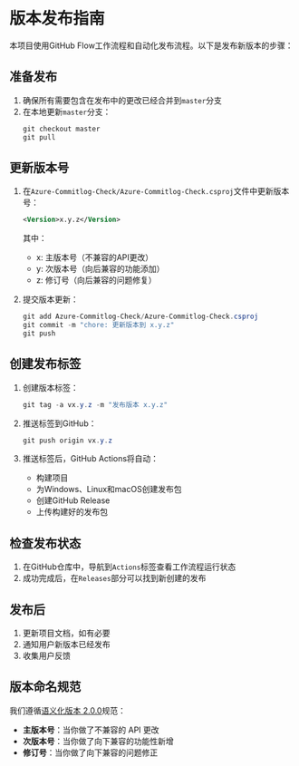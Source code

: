 # 版本发布指南

本项目使用GitHub Flow工作流程和自动化发布流程。以下是发布新版本的步骤：

## 准备发布

1. 确保所有需要包含在发布中的更改已经合并到`master`分支
2. 在本地更新`master`分支：
   ```powershell
   git checkout master
   git pull
   ```

## 更新版本号

1. 在`Azure-Commitlog-Check/Azure-Commitlog-Check.csproj`文件中更新版本号：
   ```xml
   <Version>x.y.z</Version>
   ```
   其中：
   - x: 主版本号（不兼容的API更改）
   - y: 次版本号（向后兼容的功能添加）
   - z: 修订号（向后兼容的问题修复）

2. 提交版本更新：
   ```powershell
   git add Azure-Commitlog-Check/Azure-Commitlog-Check.csproj
   git commit -m "chore: 更新版本到 x.y.z"
   git push
   ```

## 创建发布标签

1. 创建版本标签：
   ```powershell
   git tag -a vx.y.z -m "发布版本 x.y.z"
   ```

2. 推送标签到GitHub：
   ```powershell
   git push origin vx.y.z
   ```

3. 推送标签后，GitHub Actions将自动：
   - 构建项目
   - 为Windows、Linux和macOS创建发布包
   - 创建GitHub Release
   - 上传构建好的发布包

## 检查发布状态

1. 在GitHub仓库中，导航到`Actions`标签查看工作流程运行状态
2. 成功完成后，在`Releases`部分可以找到新创建的发布

## 发布后

1. 更新项目文档，如有必要
2. 通知用户新版本已经发布
3. 收集用户反馈

## 版本命名规范

我们遵循[语义化版本 2.0.0](https://semver.org/lang/zh-CN/)规范：

- **主版本号**：当你做了不兼容的 API 更改
- **次版本号**：当你做了向下兼容的功能性新增
- **修订号**：当你做了向下兼容的问题修正
